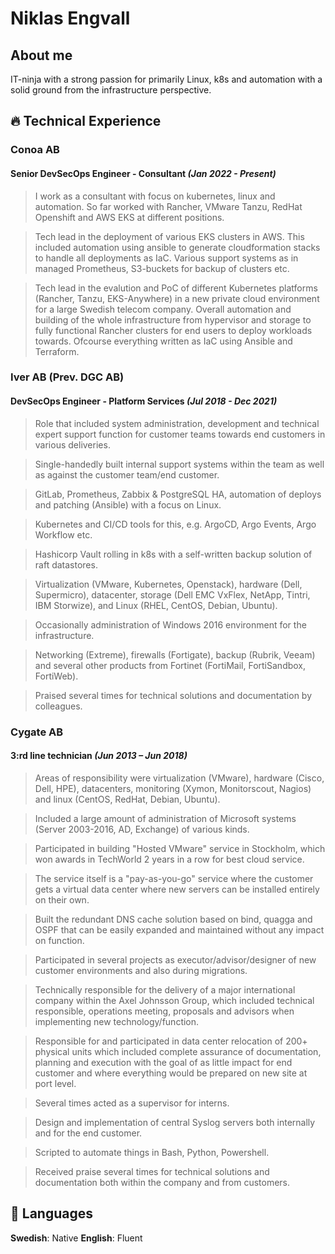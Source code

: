 # Niklas Engvall

## About me
IT-ninja with a strong passion for primarily Linux, k8s and automation with a solid ground from the infrastructure perspective.

## 🔥  Technical Experience 

### Conoa AB

#### **Senior DevSecOps Engineer - Consultant** _(Jan 2022 - Present)_

> I work as a consultant with focus on kubernetes, linux and automation.
So far worked with Rancher, VMware Tanzu, RedHat Openshift and AWS EKS at different positions.

> Tech lead in the deployment of various EKS clusters in AWS. This included automation using ansible to generate cloudformation stacks to handle all deployments as IaC.
Various support systems as in managed Prometheus, S3-buckets for backup of clusters etc.

>Tech lead in the evalution and PoC of different Kubernetes platforms (Rancher, Tanzu, EKS-Anywhere) in a new private cloud environment for a large Swedish telecom company.
Overall automation and building of the whole infrastructure from hypervisor and storage to fully functional Rancher clusters for end users to deploy workloads towards.
Ofcourse everything written as IaC using Ansible and Terraform.

### Iver AB (Prev. DGC AB)

#### **DevSecOps Engineer - Platform Services** _(Jul 2018 - Dec 2021)_


> Role that included system administration, development and technical expert support function for customer teams towards end customers in various deliveries.

> Single-handedly built internal support systems within the team as well as against the customer team/end customer.

> GitLab, Prometheus, Zabbix & PostgreSQL HA, automation of deploys and patching (Ansible) with a focus on Linux.

> Kubernetes and CI/CD tools for this, e.g. ArgoCD, Argo Events, Argo Workflow etc.

> Hashicorp Vault rolling in k8s with a self-written backup solution of raft datastores.

> Virtualization (VMware, Kubernetes, Openstack), hardware (Dell, Supermicro), datacenter, storage (Dell EMC VxFlex, NetApp, Tintri, IBM Storwize), and Linux (RHEL, CentOS, Debian, Ubuntu).

> Occasionally administration of Windows 2016 environment for the infrastructure. 

> Networking (Extreme), firewalls (Fortigate), backup (Rubrik, Veeam) and several other products from Fortinet (FortiMail, FortiSandbox, FortiWeb).

> Praised several times for technical solutions and documentation by colleagues.

### Cygate AB

#### **3:rd line technician** _(Jun 2013 – Jun 2018)_

> Areas of responsibility were virtualization (VMware), hardware (Cisco, Dell, HPE), datacenters, monitoring (Xymon, Monitorscout, Nagios) and linux (CentOS, RedHat, Debian, Ubuntu).

> Included a large amount of administration of Microsoft systems (Server 2003-2016, AD, Exchange) of various kinds.

> Participated in building "Hosted VMware" service in Stockholm, which won awards in TechWorld 2 years in a row for best cloud service.

> The service itself is a "pay-as-you-go" service where the customer gets a virtual data center where new servers can be installed entirely on their own.

> Built the redundant DNS cache solution based on bind, quagga and OSPF that can be easily expanded and maintained without any impact on function.

> Participated in several projects as executor/advisor/designer of new customer environments and also during migrations.

> Technically responsible for the delivery of a major international company within the Axel Johnsson Group, which included technical responsible, operations meeting, proposals and advisors when implementing new technology/function.

> Responsible for and participated in data center relocation of 200+ physical units which included complete assurance of documentation, planning and execution with the goal of as little impact for end customer and where everything would be prepared on new site at port level.

> Several times acted as a supervisor for interns.

> Design and implementation of central Syslog servers both internally and for the end customer.

> Scripted to automate things in Bash, Python, Powershell.

> Received praise several times for technical solutions and documentation both within the company and from customers.


## 💬 Languages

**Swedish**: Native
**English**: Fluent
